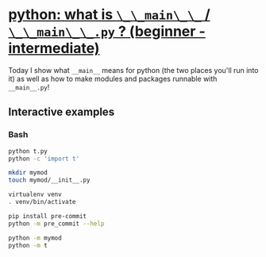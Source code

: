 # [python: what is `\_\_main\_\_` / `\_\_main\_\_.py` ? (beginner - intermediate)](https://youtu.be/FRxDmVVm0d0)

Today I show what `__main__` means for python (the two places you'll run into it) as well as how to make modules and packages runnable with `__main__.py`!

## Interactive examples

### Bash

```bash
python t.py
python -c 'import t'

mkdir mymod
touch mymod/__init__.py

virtualenv venv
. venv/bin/activate

pip install pre-commit
python -m pre_commit --help

python -m mymod
python -m t
```
